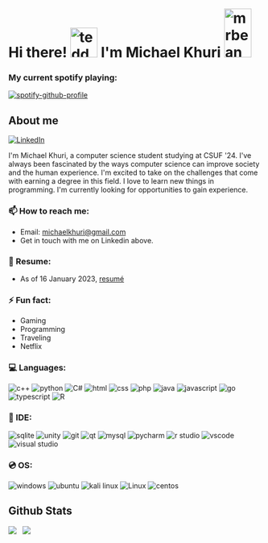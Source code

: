 # <a>Hi there! <img src="https://i.ibb.co/D4H7Hz8/teddy.png" width="54px" height="59px" alt="teddy"> I'm Michael Khuri <img src="https://www.freepnglogos.com/uploads/mr-bean-png/mr-bean-image-img-bean-wiki-fandom-powered-wikia-14.png" width="54px" height="97px" alt="mrbean">

### My current spotify playing: 
[![spotify-github-profile](https://spotify-github-profile.vercel.app/api/view?uid=12122686865&cover_image=true&theme=natemoo-re&show_offline=true&background_color=121212&interchange=true&bar_color=53b14f&bar_color_cover=true)](https://spotify-github-profile.vercel.app/api/view?uid=12122686865&redirect=true)

## About me 
<a href=https://www.linkedin.com/in/michael-khuri-761129204> ![LinkedIn](https://img.shields.io/badge/linkedin-%230077B5.svg?style=for-the-badge&logo=linkedin&logoColor=white)</a> 

I'm Michael Khuri, a computer science student studying at CSUF '24. I've always been fascinated by the ways computer science can improve society and the human experience. I'm excited to take on the challenges that come with earning a degree in this field. I love to learn new things in programming. I'm currently looking for opportunities to gain experience.

### 📫 How to reach me:
- Email: michaelkhuri@gmail.com
- Get in touch with me on Linkedin above. 

### 📜 Resume:
- As of 16 January 2023, <a href="https://github.com/Savant-sys/resume/blob/main/Resume-Michael-Khuri.pdf">resumé</a>

### ⚡ Fun fact:
- Gaming
- Programming
- Traveling
- Netflix

### 💻 Languages:
<a>![c++](https://img.shields.io/badge/C%2B%2B-00599C?style=for-the-badge&logo=c%2B%2B&logoColor=white) ![python](https://img.shields.io/badge/Python-FFD43B?style=for-the-badge&logo=python&logoColor=blue) ![C#](https://img.shields.io/badge/C%23-239120?style=for-the-badge&logo=c-sharp&logoColor=white) ![html](https://img.shields.io/badge/HTML5-E34F26?style=for-the-badge&logo=html5&logoColor=white) ![css](https://img.shields.io/badge/CSS3-1572B6?style=for-the-badge&logo=css3&logoColor=white) ![php](https://img.shields.io/badge/PHP-777BB4?style=for-the-badge&logo=php&logoColor=white) ![java](https://img.shields.io/badge/java-%23ED8B00.svg?style=for-the-badge&logo=java&logoColor=white) ![javascript](https://img.shields.io/badge/JavaScript-323330?style=for-the-badge&logo=javascript&logoColor=F7DF1E) ![go](https://img.shields.io/badge/Go-00ADD8?style=for-the-badge&logo=go&logoColor=white) ![typescript](https://img.shields.io/badge/TypeScript-007ACC?style=for-the-badge&logo=typescript&logoColor=white) ![R](https://img.shields.io/badge/r-%23276DC3.svg?style=for-the-badge&logo=r&logoColor=white)</a>

### 👾 IDE:
<a>![sqlite](https://img.shields.io/badge/SQLite-07405E?style=for-the-badge&logo=sqlite&logoColor=white) ![unity](https://img.shields.io/badge/Unity-100000?style=for-the-badge&logo=unity&logoColor=white) ![git](https://img.shields.io/badge/GIT-E44C30?style=for-the-badge&logo=git&logoColor=white) ![qt](https://img.shields.io/badge/Qt-41CD52?style=for-the-badge&logo=qt&logoColor=white) ![mysql](https://img.shields.io/badge/MySQL-005C84?style=for-the-badge&logo=mysql&logoColor=white) ![pycharm](https://img.shields.io/badge/PyCharm-000000.svg?&style=for-the-badge&logo=PyCharm&logoColor=white) ![r studio](https://img.shields.io/badge/RStudio-75AADB?style=for-the-badge&logo=RStudio&logoColor=white) ![vscode](https://img.shields.io/badge/VSCode-0078D4?style=for-the-badge&logo=visual%20studio%20code&logoColor=white) ![visual studio](https://img.shields.io/badge/Visual_Studio-5C2D91?style=for-the-badge&logo=visual%20studio&logoColor=white)</a>

### 💿 OS:
<a>![windows](https://img.shields.io/badge/Windows-0078D6?style=for-the-badge&logo=windows&logoColor=white) ![ubuntu](https://img.shields.io/badge/Ubuntu-E95420?style=for-the-badge&logo=ubuntu&logoColor=white) ![kali linux](https://img.shields.io/badge/Kali_Linux-557C94?style=for-the-badge&logo=kali-linux&logoColor=white) ![Linux](https://img.shields.io/badge/Linux-FCC624?style=for-the-badge&logo=linux&logoColor=black) ![centos](https://img.shields.io/badge/Cent%20OS-262577?style=for-the-badge&logo=CentOS&logoColor=white)</a>

## Github Stats
<img src="https://github-readme-stats.vercel.app/api?username=savant-sys&theme=tokyonight&show_icons=true&count_private=true"> &nbsp;
<img src="https://github-readme-stats.vercel.app/api/top-langs/?username=savant-sys&theme=tokyonight&layout=compact&langs_count=6">
